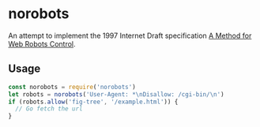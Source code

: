 # norobots

An attempt to implement the 1997 Internet Draft specification [A Method for Web Robots Control](http://www.robotstxt.org/norobots-rfc.txt).

## Usage
```js
const norobots = require('norobots')
let robots = norobots('User-Agent: *\nDisallow: /cgi-bin/\n')
if (robots.allow('fig-tree', '/example.html')) {
  // Go fetch the url
}

```

